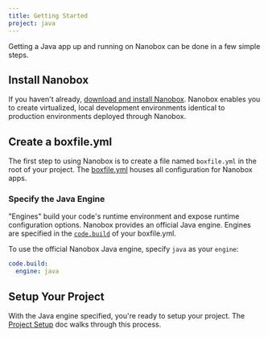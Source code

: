 ```yaml
---
title: Getting Started
project: java
---
```


Getting a Java app up and running on Nanobox can be done in a few simple steps.

## Install Nanobox
If you haven't already, [download and install Nanobox](https://nanobox.io/download). Nanobox enables you to create virtualized, local development environments identical to production environments deployed through Nanobox.

## Create a boxfile.yml
The first step to using Nanobox is to create a file named `boxfile.yml` in the root of your project. The [boxfile.yml](https://docs.nanobox.io/app-config/boxfile/) houses all configuration for Nanobox apps.

### Specify the Java Engine
"Engines" build your code's runtime environment and expose runtime configuration options. Nanobox provides an official Java engine. Engines are specified in the [`code.build`](https://docs.nanobox.io/app-config/boxfile/code-build/) of your boxfile.yml.

To use the official Nanobox Java engine, specify `java` as your `engine`:

```yaml
code.build:
  engine: java
```

## Setup Your Project
With the Java engine specified, you're ready to setup your project. The [Project Setup](./project-setup/) doc walks through this process.
